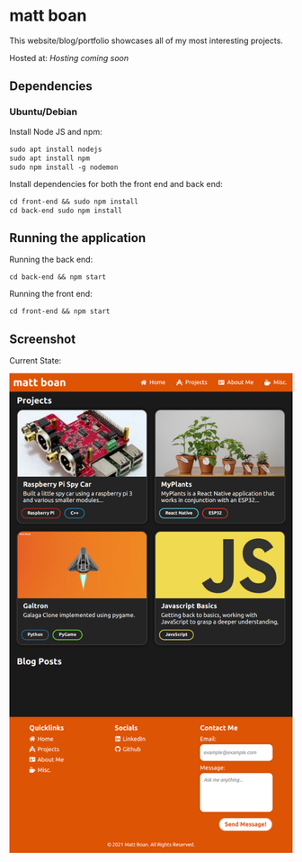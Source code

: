 # matt boan

This website/blog/portfolio showcases all of my most interesting projects.

Hosted at: _Hosting coming soon_

## Dependencies

### Ubuntu/Debian

Install Node JS and npm:

```
sudo apt install nodejs
sudo apt install npm
sudo npm install -g nodemon
```

Install dependencies for both the front end and back end:

```
cd front-end && sudo npm install
cd back-end sudo npm install
```

## Running the application

Running the back end:

```
cd back-end && npm start
```

Running the front end:

```
cd front-end && npm start
```

## Screenshot

Current State:

<img src="img/ipad.png">
